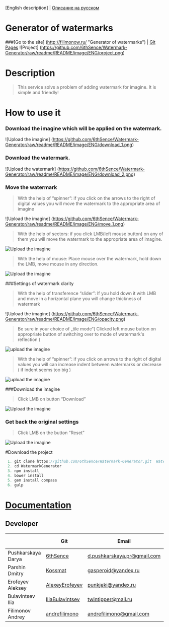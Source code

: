 [English description] | [Описание на русском](https://github.com/6thSence/Watermark-Generator/tree/develop/README/RU)# Generator of watermarks###[Go to the site] (http://filimonow.ru/ "Generator of watermarks") | [Git Pages](http://6thsence.github.io/Watermark-Generator/ "Watermark Generator")![Project] (https://github.com/6thSence/Watermark-Generator/raw/readme/README/image/ENG/project.png)# Description>This service solvs a problem of adding watermark for imagine. It is simple and friendly!# How to use it### Download the imagine which will be applied on the watermark.![Upload the imagine] (https://github.com/6thSence/Watermark-Generator/raw/readme/README/image/ENG/download_1.png)### Download the watermark.![Upload the watermark] (https://github.com/6thSence/Watermark-Generator/raw/readme/README/image/ENG/download_2.png)### Move the watermark> With the help of “spinner”: if you click on the arrows to the right of digital values you will move the watermark to the appropriate area of imagine   ![Upload the imagine] (https://github.com/6thSence/Watermark-Generator/raw/readme/README/image/ENG/move_1.png)> With the help of sectors: if you click LMB(left mouse button) on any of them you will move the watermark to the appropriate area of imagine.![Upload the imagine](https://github.com/6thSence/Watermark-Generator/raw/readme/README/image/ENG/move_2.png)> With the help of mouse: Place mouse over the watermark, hold down the LMB, move mouse in any direction.![Upload the imagine](https://github.com/6thSence/Watermark-Generator/raw/readme/README/image/ENG/move_3.png)###Settings of watermark clarity> With the help of transference “slider”: If you hold down it with LMB and move in a horizontal plane you will change thickness of watermark![Upload the imagine] (https://github.com/6thSence/Watermark-Generator/raw/readme/README/image/ENG/opacity.png)>Be sure in your choice of „tile mode“( Clicked left mouse button on appropriate button of switching over to mode of watermark's reflection )![upload the imagine](https://github.com/6thSence/Watermark-Generator/raw/readme/README/image/ENG/tiling_1.png)>With the help of “spinner”: if you click on arrows to the right of digital values you will can increase indent between watermarks or decrease ( if indent seems too big )![upload the imagine](https://github.com/6thSence/Watermark-Generator/raw/readme/README/image/ENG/tiling_2.png)###Download the imagine> Click LMB on button “Download”![Upload the imagine](https://github.com/6thSence/Watermark-Generator/raw/readme/README/image/ENG/download.png)### Get back the original settings>Click LMB on the button “Reset”![Upload the imagine](https://github.com/6thSence/Watermark-Generator/raw/readme/README/image/ENG/reset.png)#Download the project``` js 1. git clone https://github.com/6thSence/Watermark-Generator.git  WatermarkGenerator 2. cd WatermarkGenerator 3. npm install 4. bower install 5. gem install compass 6. gulp```  # [Documentation](https://github.com/6thSence/Watermark-Generator/blob/develop/README/ENG/documentation.md)## Developer|            | Git | Email | Work in the project || ---------- | --- | ----- | ---------------- || Pushkarskaya Darya  | [6thSence](https://github.com/6thSence) | d.pushkarskaya.pr@gmail.com | Teamleader  || Parshin Dmitry | [Kossmat](https://github.com/Kossmat) | gasperoid@yandex.ru | Frontend-developer || Erofeyev Aleksey  | [AlexeyErofeyev](https://github.com/AlexeyErofeyev) | punkjeki@yandex.ru | JS-developer || Bulavintsev Ilia  | [IliaBulavintsev](https://github.com/IliaBulavintsev) | twintipper@mail.ru | JS-developer || Filimonov Andrey | [andrefilimono](https://github.com/andrefilimono) | andrefilimono@gmail.com | PHP-developer | 